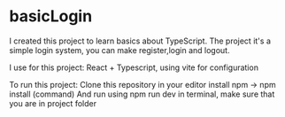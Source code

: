 # basicLogin
I created this project to learn basics about TypeScript.
The project it's a simple login system, you can make register,login and logout.

I use for this project:
React + Typescript, using vite for configuration

To run this project:
Clone this repository in your editor 
install npm -> npm install (command)
And run using npm run dev in terminal, make sure that you are in project folder
